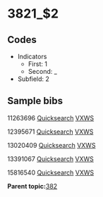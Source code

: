 # 3821\_$2

## Codes

-   Indicators
    -   First: 1
    -   Second: \_
-   Subfield: 2

## Sample bibs

11263696 [Quicksearch](https://search.library.yale.edu/catalog/11263696) [VXWS](http://prodorbis.library.yale.edu:7014/vxws/GetHoldingsService?bibId=11263696)

12395671 [Quicksearch](https://search.library.yale.edu/catalog/12395671) [VXWS](http://prodorbis.library.yale.edu:7014/vxws/GetHoldingsService?bibId=12395671)

13020409 [Quicksearch](https://search.library.yale.edu/catalog/13020409) [VXWS](http://prodorbis.library.yale.edu:7014/vxws/GetHoldingsService?bibId=13020409)

13391067 [Quicksearch](https://search.library.yale.edu/catalog/13391067) [VXWS](http://prodorbis.library.yale.edu:7014/vxws/GetHoldingsService?bibId=13391067)

15816540 [Quicksearch](https://search.library.yale.edu/catalog/15816540) [VXWS](http://prodorbis.library.yale.edu:7014/vxws/GetHoldingsService?bibId=15816540)

**Parent topic:**[382](../../tags/382/382.md)

